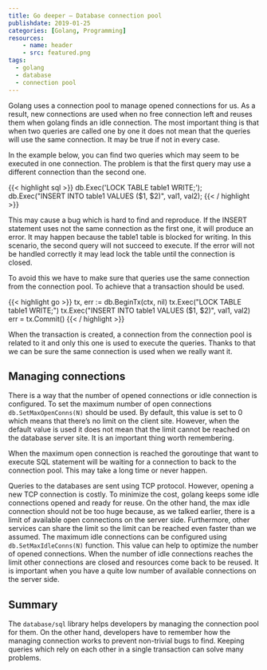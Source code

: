 ```yaml
---
title: Go deeper – Database connection pool
publishdate: 2019-01-25
categories: [Golang, Programming]
resources:
    - name: header
    - src: featured.png
tags:
  - golang
  - database
  - connection pool
---
```

Golang uses a connection pool to manage opened connections for us. As a result, new connections are used when no free connection left and reuses them when golang finds an idle connection. The most important thing is that when two queries are called one by one it does not mean that the queries will use the same connection. It may be true if not in every case.

In the example below, you can find two queries which may seem to be executed in one connection. The problem is that the first query may use a different connection than the second one.

{{< highlight sql >}}
db.Exec('LOCK TABLE table1 WRITE;');
db.Exec("INSERT INTO table1 VALUES ($1, $2)", val1, val2);
{{< / highlight >}}

This may cause a bug which is hard to find and reproduce. If the INSERT statement uses not the same connection as the first one, it will produce an error. It may happen because the table1 table is blocked for writing. In this scenario, the second query will not succeed to execute. If the error will not be handled correctly it may lead lock the table until the connection is closed.

To avoid this we have to make sure that queries use the same connection from the connection pool. To achieve that a transaction should be used.

{{<  highlight go >}}
tx, err := db.BeginTx(ctx, nil)
tx.Exec("LOCK TABLE table1 WRITE;")
tx.Exec("INSERT INTO table1 VALUES ($1, $2)", val1, val2)
err = tx.Commit()
{{< / highlight >}}

When the transaction is created, a connection from the connection pool is related to it and only this one is used to execute the queries. Thanks to that we can be sure the same connection is used when we really want it.

## Managing connections

There is a way that the number of opened connections or idle connection is configured. To set the maximum number of open connections `db.SetMaxOpenConns(N)` should be used. By default, this value is set to 0 which means that there’s no limit on the client site. However, when the default value is used it does not mean that the limit cannot be reached on the database server site. It is an important thing worth remembering.

When the maximum open connection is reached the goroutinge that want to execute SQL statement will be waiting for a connection to back to the connection pool. This may take a long time or never happen.

Queries to the databases are sent using TCP protocol. However, opening a new TCP connection is costly. To minimize the cost, golang keeps some idle connections opened and ready for reuse. On the other hand, the max idle connection should not be too huge because, as we talked earlier, there is a limit of available open connections on the server side. Furthermore, other services can share the limit so the limit can be reached even faster than we assumed.
The maximum idle connections can be configured using `db.SetMaxIdleConns(N)` function. This value can help to optimize the number of opened connections. When the number of idle connections reaches the limit other connections are closed and resources come back to be reused. It is important when you have a quite low number of available connections on the server side.

## Summary

The `database/sql` library helps developers by managing the connection pool for them. On the other hand, developers have to remember how the managing connection works to prevent non-trivial bugs to find. Keeping queries which rely on each other in a single transaction can solve many problems.
